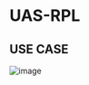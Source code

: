 # UAS-RPL

## USE CASE

![image](https://github.com/Hafidza1/UAS-RPL/assets/115520666/9461b617-01b5-4c04-965c-5324eed42a2d)
